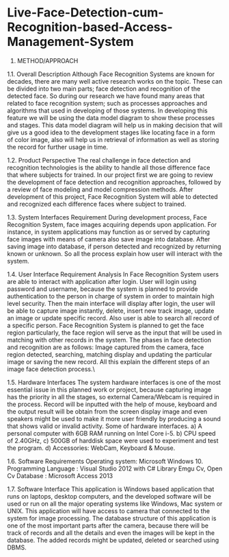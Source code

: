 # Live-Face-Detection-cum-Recognition-based-Access-Management-System
1. METHOD/APPROACH

1.1. Overall Description
Although Face Recognition Systems are known for decades, there are many well active research works on the topic. These can be divided into two main parts; face detection and recognition of the detected face. So during our research we have found many areas that related to face recognition system; such as processes approaches and algorithms that used in developing of those systems. In developing this feature we will be using the data model diagram to show these processes and stages. This data model diagram will help us in making decision that will give us a good idea to the development stages like locating face in a form of color image, also will help us in retrieval of information as well as storing the record for further usage in time.

1.2. Product Perspective
The real challenge in face detection and recognition technologies is the ability to handle all those difference face that where subjects for trained. In our project first we are going to review the development of face detection and recognition approaches, followed by a review of face modeling and model compression methods. After development of this project, Face Recognition System will able to detected and recognized each difference faces where subject to trained.

1.3. System Interfaces Requirement
During development process, Face Recognition System, face images acquiring depends upon application. For instance, in system applications may function as or served by capturing face images with means of camera also save image into database. After saving image into database, if person detected and recognized by returning known or unknown. So all the process explain how user will interact with the system. 

1.4. User Interface Requirement Analysis
In Face Recognition System users are able to interact with application after login. User will login using password and username, because the system is planned to provide authentication to the person in charge of system in order to maintain high level security. Then the main interface will display after login, the user will be able to capture image instantly, delete, insert new track image, update an image or update specific record. Also user is able to search all record of a specific person. 
Face Recognition System is planned to get the face region particularly, the face region will serve as the input that will be used in matching with other records in the system. The phases in face detection and recognition are as follows: Image captured from the camera, face region detected, searching, matching display and updating the particular image or saving the new record. All this explain the different steps of an image face detection process.\

1.5. Hardware Interfaces
The system hardware interfaces is one of the most essential issue in this planned work or project, because capturing image has the priority in all the stages, so external Camera/Webcam is required in the process. Record will be inputted with the help of mouse, keyboard and the output result will be obtain from the screen display image and even speakers might be used to make it more user friendly by producing a sound that shows valid or invalid activity. Some of hardware interfaces.
a) A personal computer with 6GB RAM running on Intel Core i-5.
b) CPU speed of 2.40GHz,
c) 500GB of harddisk space were used to experiment and test the program.
d) Accessories: WebCam, Keyboard & Mouse.

1.6. Software Requirements
Operating system: Microsoft Windows 10.
 Programming Language : Visual Studio 2012 with C#
Library Emgu Cv, Open Cv
Database : Microsoft Access 2013

1.7. Software Interface
This application is Windows based application that runs on laptops, desktop computers, and the developed software will be used or run on all the major operating systems like Windows, Mac system or UNIX. This application will have access to camera that connected to the system for image processing. The database structure of this application is one of the most important parts after the camera, because there will be track of records and all the details and even the images will be kept in the database. The added records might be updated, deleted or searched using DBMS.

